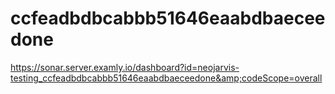 # ccfeadbdbcabbb51646eaabdbaeceedone
https://sonar.server.examly.io/dashboard?id=neojarvis-testing_ccfeadbdbcabbb51646eaabdbaeceedone&amp;codeScope=overall
